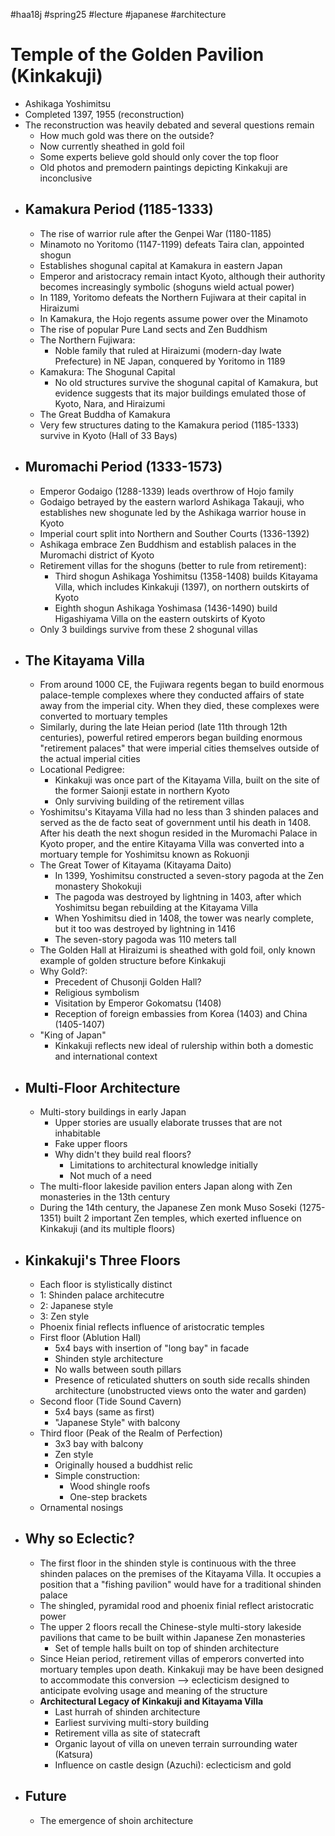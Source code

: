 #haa18j #spring25 #lecture #japanese #architecture 

# Temple of the Golden Pavilion (Kinkakuji)
* Ashikaga Yoshimitsu
* Completed 1397, 1955 (reconstruction)
* The reconstruction was heavily debated and several questions remain
	* How much gold was there on the outside?
	* Now currently sheathed in gold foil
	* Some experts believe gold should only cover the top floor
	* Old photos and premodern paintings depicting Kinkakuji are inconclusive
* ## Kamakura Period (1185-1333)
	* The rise of warrior rule after the Genpei War (1180-1185)
	* Minamoto no Yoritomo (1147-1199) defeats Taira clan, appointed shogun
	* Establishes shogunal capital at Kamakura in eastern Japan
	* Emperor and aristocracy remain intact Kyoto, although their authority becomes increasingly symbolic (shoguns wield actual power)
	* In 1189, Yoritomo defeats the Northern Fujiwara at their capital in Hiraizumi
	* In Kamakura, the Hojo regents assume power over the Minamoto
	* The rise of popular Pure Land sects and Zen Buddhism
	* The Northern Fujiwara:
		* Noble family that ruled at Hiraizumi (modern-day Iwate Prefecture) in NE Japan, conquered by Yoritomo in 1189
	* Kamakura: The Shogunal Capital
		* No old structures survive the shogunal capital of Kamakura, but evidence suggests that its major buildings emulated those of Kyoto, Nara, and Hiraizumi
	* The Great Buddha of Kamakura
	* Very few structures dating to the Kamakura period (1185-1333) survive in Kyoto (Hall of 33 Bays)
* ## Muromachi Period (1333-1573)
	* Emperor Godaigo (1288-1339) leads overthrow of Hojo family
	* Godaigo betrayed by the eastern warlord Ashikaga Takauji, who establishes new shogunate led by the Ashikaga warrior house in Kyoto
	* Imperial court split into Northern and Souther Courts (1336-1392)
	* Ashikaga embrace Zen Buddhism and establish palaces in the Muromachi district of Kyoto
	* Retirement villas for the shoguns (better to rule from retirement):
		* Third shogun Ashikaga Yoshimitsu (1358-1408) builds Kitayama Villa, which includes Kinkakuji (1397), on northern outskirts of Kyoto
		* Eighth shogun Ashikaga Yoshimasa (1436-1490) build Higashiyama Villa on the eastern outskirts of Kyoto
	* Only 3 buildings survive from these 2 shogunal villas
* ## The Kitayama Villa
	* From around 1000 CE, the Fujiwara regents began to build enormous palace-temple complexes where they conducted affairs of state away from the imperial city. When they died, these complexes were converted to mortuary temples
	* Similarly, during the late Heian period (late 11th through 12th centuries), powerful retired emperors began building enormous "retirement palaces" that were imperial cities themselves outside of the actual imperial cities
	* Locational Pedigree:
		* Kinkakuji was once part of the Kitayama Villa, built on the site of the former Saionji estate in northern Kyoto
		* Only surviving building of the retirement villas
	* Yoshimitsu's Kitayama Villa had no less than 3 shinden palaces and served as the de facto seat of government until his death in 1408. After his death the next shogun resided in the Muromachi Palace in Kyoto proper, and the entire Kitayama Villa was converted into a mortuary temple for Yoshimitsu known as Rokuonji
	* The Great Tower of Kitayama (Kitayama Daito)
		* In 1399, Yoshimitsu constructed a seven-story pagoda at the Zen monastery Shokokuji
		* The pagoda was destroyed by lightning in 1403, after which Yoshimitsu began rebuilding at the Kitayama Villa
		* When Yoshimitsu died in 1408, the tower was nearly complete, but it too was destroyed by lightning in 1416
		* The seven-story pagoda was 110 meters tall
	* The Golden Hall at Hiraizumi is sheathed with gold foil, only known example of golden structure before Kinkakuji
	* Why Gold?:
		* Precedent of Chusonji Golden Hall?
		* Religious symbolism
		* Visitation by Emperor Gokomatsu (1408)
		* Reception of foreign embassies from Korea (1403) and China (1405-1407)
	* "King of Japan"
		* Kinkakuji reflects new ideal of rulership within both a domestic and international context
* ## Multi-Floor Architecture
	* Multi-story buildings in early Japan
		* Upper stories are usually elaborate trusses that are not inhabitable
		* Fake upper floors
		* Why didn't they build real floors?
			* Limitations to architectural knowledge initially
			* Not much of a need
	* The multi-floor lakeside pavilion enters Japan along with Zen monasteries in the 13th century
	* During the 14th century, the Japanese Zen monk Muso Soseki (1275-1351) built 2 important Zen temples, which exerted influence on Kinkakuji (and its multiple floors)
* ## Kinkakuji's Three Floors
	* Each floor is stylistically distinct
	* 1: Shinden palace architecutre
	* 2: Japanese style
	* 3: Zen style
	* Phoenix finial reflects influence of aristocratic temples
	* First floor (Ablution Hall)
		* 5x4 bays with insertion of "long bay" in facade
		* Shinden style architecture
		* No walls between south pillars
		* Presence of reticulated shutters on south side recalls shinden architecture (unobstructed views onto the water and garden)
	* Second floor (Tide Sound Cavern)
		* 5x4 bays (same as first)
		* "Japanese Style" with balcony
	* Third floor (Peak of the Realm of Perfection)
		* 3x3 bay with balcony
		* Zen style
		* Originally housed a buddhist relic
		* Simple construction:
			* Wood shingle roofs
			* One-step brackets
	* Ornamental nosings
* ## Why so Eclectic?
	* The first floor in the shinden style is continuous with the three shinden palaces on the premises of the Kitayama Villa. It occupies a position that a "fishing pavilion" would have for a traditional shinden palace
	* The shingled, pyramidal rood and phoenix finial reflect aristocratic power
	* The upper 2 floors recall the Chinese-style multi-story lakeside pavilions that came to be built within Japanese Zen monasteries
		* Set of temple halls built on top of shinden architecture
	* Since Heian period, retirement villas of emperors converted into mortuary temples upon death. Kinkakuji may be have been designed to accommodate this conversion --> eclecticism designed to anticipate evolving usage and meaning of the structure
	* **Architectural Legacy of Kinkakuji and Kitayama Villa**
		* Last hurrah of shinden architecture
		* Earliest surviving multi-story building
		* Retirement villa as site of statecraft
		* Organic layout of villa on uneven terrain surrounding water (Katsura)
		* Influence on castle design (Azuchi): eclecticism and gold
* ## Future
	* The emergence of shoin architecture